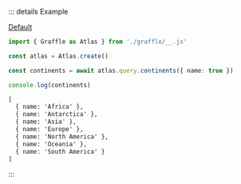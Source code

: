 ::: details Example

<div class="ExampleSnippet">
<a href="../../examples/output/default">Default</a>

<!-- dprint-ignore-start -->
```ts twoslash
import { Graffle as Atlas } from './graffle/__.js'

const atlas = Atlas.create()

const continents = await atlas.query.continents({ name: true })

console.log(continents)
```
<!-- dprint-ignore-end -->

<!-- dprint-ignore-start -->
```txt
[
  { name: 'Africa' },
  { name: 'Antarctica' },
  { name: 'Asia' },
  { name: 'Europe' },
  { name: 'North America' },
  { name: 'Oceania' },
  { name: 'South America' }
]
```
<!-- dprint-ignore-end -->

</div>
:::
